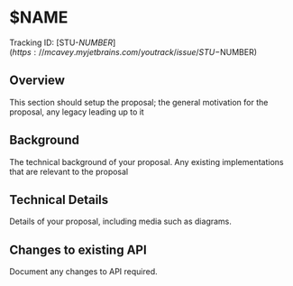 # $NAME
Tracking ID: [STU-$NUMBER](https://mcavey.myjetbrains.com/youtrack/issue/STU-$NUMBER)

## Overview

This section should setup the proposal; the general motivation for the proposal, any legacy leading up to it

## Background

The technical background of your proposal. Any existing implementations that are relevant to the proposal

## Technical Details

Details of your proposal, including media such as diagrams.

## Changes to existing API

Document any changes to API required.